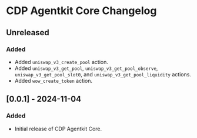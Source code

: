 # CDP Agentkit Core Changelog

## Unreleased

### Added

- Added `uniswap_v3_create_pool` action.
- Added `uniswap_v3_get_pool`, `uniswap_v3_get_pool_observe`, `uniswap_v3_get_pool_slot0`, and `uniswap_v3_get_pool_liquidity` actions.
- Added `wow_create_token` action.

## [0.0.1] - 2024-11-04

### Added

- Initial release of CDP Agentkit Core.
